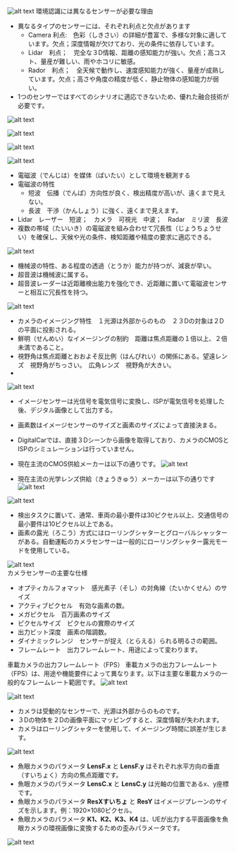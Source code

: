 ![alt text](0124_sensor_fusion_00.png) 
環境認識には異なるセンサーが必要な理由
- 異なるタイプのセンサーには、それぞれ利点と欠点があります
   - Camera 利点:　色彩（しきさい）の詳細が豊富で、多様な対象に適しています。欠点；深度情報が欠けており、光の条件に依存しています。
   - Lidar　利点；　完全な３D情報、距離の感知能力が強い。欠点；高コスト、量産が難しい、雨やホコリに敏感。
   - Rador　利点；　全天候で動作し、速度感知能力が強く、量産が成熟しています。欠点；高さや角度の精度が低く、静止物体の感知能力が弱い。
- 1つのセンサーではすべてのシナリオに適応できないため、優れた融合技術が必要です。

![alt text](0124_sensor_fusion_01.png) 

![alt text](0124_sensor_fusion_02.png) 

![alt text](0124_sensor_fusion_03.png) 

![alt text](0124_sensor_fusion_04.png) 
- 電磁波（でんじは）を媒体（ばいたい）として環境を観測する
- 電磁波の特性
    - 短波　伝播（でんぱ）方向性が良く、検出精度が高いが、遠くまで見えない。　
    - 長波　干渉（かんしょう）に強く、遠くまで見えます。
- Lidar　レーザー　短波；　カメラ　可視光　中波；　Radar　ミリ波　長波
- 複数の帯域（たいいき）の電磁波を組み合わせて冗長性（じょうちょうせい）を確保し、天候や光の条件、検知距離や精度の要求に適応できる。


![alt text](0124_sensor_fusion_05.png)  
- 機械波の特性、ある程度の透過（とうか）能力が持つが、減衰が早い。
- 超音波は機械波に属する。
- 超音波レーダーは近距離検出能力を強化でき、近距離に置いて電磁波センサーと相互に冗長性を持つ。

![alt text](0124_sensor_fusion_07.png) 
- カメラのイメージング特性　１光源は外部からのもの　２３Dの対象は２Dの平面に投影される。
- 鮮明（せんめい）なイメージングの制約　距離は焦点距離の１倍以上、２倍未満であること。
- 視野角は焦点距離とおおよそ反比例（はんぴれい）の関係にある。望遠レンズ　視野角がちっさい。　広角レンズ　視野角が大きい。
- 
![alt text](0124_sensor_fusion_08.png) 

- イメージセンサーは光信号を電気信号に変換し、ISPが電気信号を処理した後、デジタル画像として出力する。
- 画素数はイメージセンサーのサイズと画素のサイズによって直接決まる。

- DigitalCarでは、直接３Dシーンから画像を取得しており、カメラのCMOSとISPのシミュレーションは行っていません。
- 現在主流のCMOS供給メーカーは以下の通りです。
![alt text]({311B482C-D20C-4550-B2D7-7333D97440C8}.png)

- 現在主流の光学レンズ供給（きょうきゅう）メーカーは以下の通りです
  ![alt text]({6047FC64-276C-49D4-9690-EF337DBFF021}.png)

![alt text](0124_sensor_fusion_09.png) 
- 検出タスクに置いて、通常、車両の最小要件は30ピクセル以上、交通信号の最小要件は10ピクセル以上である。
- 画素の露光（ろこう）方式にはローリングシャターとグローバルシャッターがある。自動運転のカメラセンサーは一般的にローリングシャター露光モードを使用している。

![alt text](0124_sensor_fusion_10.png)    
カメラセンサーの主要な仕様
- オプティカルフォマット　感光素子（そし）の対角線（たいかくせん）のサイズ
- アクティブピクセル　有効な画素の数。
- メガピクセル　百万画素のサイズ
- ピクセルサイズ　ピクセルの實際のサイズ
- 出力ビット深度　画素の階調数。
- ダイナミックレンジ　センサーが捉え（とらえる）られる明るさの範囲。
- フレームレート　出力フレームレート、用途によって変わります。

車載カメラの出力フレームレート（FPS）
車載カメラの出力フレームレート（FPS）は、用途や機能要件によって異なります。以下は主要な車載カメラの一般的なフレームレート範囲です。
![alt text]({33681317-731E-48BF-81CE-5EB4F2B50EC1}.png)
   
![alt text](0124_sensor_fusion_11.png) 

- カメラは受動的なセンサーで、光源は外部からのものです。
- ３Dの物体を２Dの画像平面にマッピングすると、深度情報が失われます。
- カメラはローリングシャターを使用して、イメージング時間に誤差が生じます。

![alt text](0124_sensor_fusion_12.png) 

- 魚眼カメラのパラメータ **LensF.x** と **LensF.y** はそれぞれ水平方向の垂直（すいちょく）方向の焦点距離です。
- 魚眼カメラのパラメータ **LensC.x** と **LensC.y** は光軸の位置であるx、y座標です。
- 魚眼カメラのパラメータ **ResXすいちょ** と **ResY** はイメージプレーンのサイズを示します。例：1920×1080ピクセル。
- 魚眼カメラのパラメータ **K1、K2、K3、K4** は、UEが出力する平面画像を魚眼カメラの環視画像に変換するための歪みパラメータです。

![alt text](0124_sensor_fusion_13.png) 
